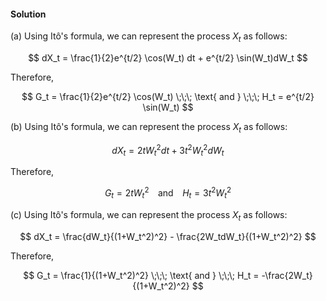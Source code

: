 

#### Solution

(a)
Using Itô's formula, we can represent the process $X_t$ as follows:

$$
dX_t = \frac{1}{2}e^{t/2} \cos(W_t) dt + e^{t/2} \sin(W_t)dW_t
$$

Therefore, 

$$
G_t = \frac{1}{2}e^{t/2} \cos(W_t) \;\;\; \text{ and } \;\;\; H_t = e^{t/2} \sin(W_t)
$$

(b)
Using Itô's formula, we can represent the process $X_t$ as follows:

$$
dX_t = 2tW_t^2 dt + 3t^2W_t^2dW_t
$$

Therefore, 

$$
G_t = 2tW_t^2 \;\;\; \text{ and } \;\;\; H_t = 3t^2W_t^2
$$

(c)
Using Itô's formula, we can represent the process $X_t$ as follows:

$$
dX_t = \frac{dW_t}{(1+W_t^2)^2} - \frac{2W_tdW_t}{(1+W_t^2)^2}
$$

Therefore, 

$$
G_t = \frac{1}{(1+W_t^2)^2} \;\;\; \text{ and } \;\;\; H_t = -\frac{2W_t}{(1+W_t^2)^2}
$$